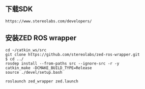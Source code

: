## 下载SDK

`https://www.stereolabs.com/developers/`


## 安装ZED ROS wrapper

```
cd ~/catkin_ws/src
git clone https://github.com/stereolabs/zed-ros-wrapper.git
$ cd ../
rosdep install --from-paths src --ignore-src -r -y
catkin_make -DCMAKE_BUILD_TYPE=Release
source ./devel/setup.bash

```

```
roslaunch zed_wrapper zed.launch
```